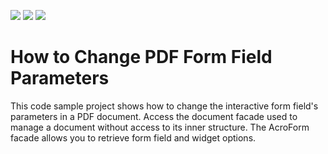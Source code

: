 <!-- default badges list -->
![](https://img.shields.io/endpoint?url=https://codecentral.devexpress.com/api/v1/VersionRange/350332105/21.2.1%2B)
[![](https://img.shields.io/badge/Open_in_DevExpress_Support_Center-FF7200?style=flat-square&logo=DevExpress&logoColor=white)](https://supportcenter.devexpress.com/ticket/details/T984146)
[![](https://img.shields.io/badge/📖_How_to_use_DevExpress_Examples-e9f6fc?style=flat-square)](https://docs.devexpress.com/GeneralInformation/403183)
<!-- default badges end -->
# How to Change PDF Form Field Parameters

This code sample project shows how to change the interactive form field's parameters in a PDF document. Access the document facade used to manage a document without access to its inner structure. The AcroForm facade allows you to retrieve form field and widget options.
